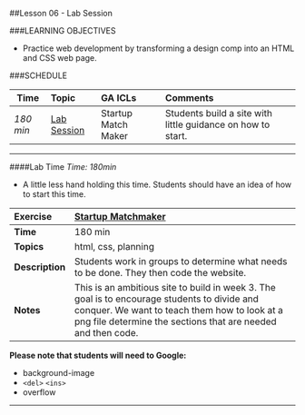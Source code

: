 ##Lesson 06 - Lab Session


###LEARNING OBJECTIVES

*	Practice web development by transforming a design comp into an HTML and CSS web page.


###SCHEDULE

| Time        | Topic| GA ICLs| Comments |
| ------------- |:-------------|:-------------------|:----------------|
| _180 min_ | [Lab Session]() | Startup Match Maker | Students build a site with little guidance on how to start. |


---

####Lab Time
_Time: 180min_

*	A little less hand holding this time. Students should have an idea of how to start this time.


| Exercise | [Startup Matchmaker](starter_code)|
|:------------- |:-------------|
| __Time__ | 180 min | 
| __Topics__ | html, css, planning |
| __Description__| Students work in groups to determine what needs to be done. They then code the website.  |   
| __Notes__ |This is an ambitious site to build in week 3. The goal is to encourage students to divide and conquer. We want to teach them how to look at a png file determine the sections that are needed and then code.|


__Please note that students will need to Google:__

*	background-image
*	```<del>``` ```<ins>```
*	overflow

---
